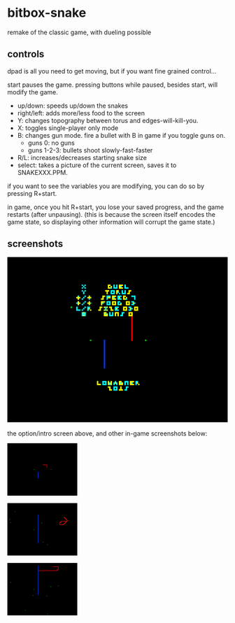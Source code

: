 # bitbox-snake
remake of the classic game, with dueling possible


## controls

dpad is all you need to get moving, but if you want fine grained control...

start pauses the game.  pressing buttons while paused, besides start, will modify the game.
* up/down:  speeds up/down the snakes
* right/left:  adds more/less food to the screen
* Y:  changes topography between torus and edges-will-kill-you.
* X:  toggles single-player only mode
* B:  changes gun mode.  fire a bullet with B in game if you toggle guns on.
  * guns 0:  no guns
  * guns 1-2-3:  bullets shoot slowly-fast-faster
* R/L:  increases/decreases starting snake size
* select:  takes a picture of the current screen, saves it to SNAKEXXX.PPM.

if you want to see the variables you are modifying, you can do so by pressing R+start.

in game, once you hit R+start, you lose your saved progress, and the game restarts 
(after unpausing).  (this is because the screen itself encodes the game state, so 
displaying other information will corrupt the game state.)

## screenshots

![option screen](https://raw.githubusercontent.com/lowagner/bitbox-snake/master/snake986.png)

the option/intro screen above, and other in-game screenshots below:

![in game action](https://raw.githubusercontent.com/lowagner/bitbox-snake/master/snake383.png)

![in game action](https://raw.githubusercontent.com/lowagner/bitbox-snake/master/snake593.png)

![in game action](https://raw.githubusercontent.com/lowagner/bitbox-snake/master/snake747.png)


